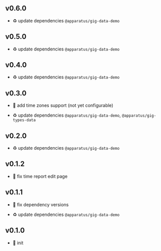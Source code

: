 ## v0.6.0

* ♻️ update dependencies `@apparatus/gig-data-demo`

## v0.5.0

* ♻️ update dependencies `@apparatus/gig-data-demo`

## v0.4.0

* ♻️ update dependencies `@apparatus/gig-data-demo`

## v0.3.0

* 🌱 add time zones support (not yet configurable)

* ♻️ update dependencies `@apparatus/gig-data-demo`, `@apparatus/gig-types-data`

## v0.2.0

* ♻️ update dependencies `@apparatus/gig-data-demo`

## v0.1.2

* 🐞 fix time report edit page

## v0.1.1

* 🐞 fix dependency versions

* ♻️ update dependencies `@apparatus/gig-data-demo`

## v0.1.0

* 🐣 init
